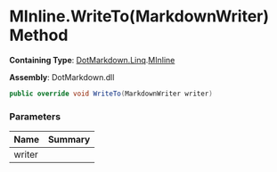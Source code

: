 # MInline\.WriteTo\(MarkdownWriter\) Method

**Containing Type**: [DotMarkdown.Linq](../../README.md)\.[MInline](../README.md)

**Assembly**: DotMarkdown\.dll

```csharp
public override void WriteTo(MarkdownWriter writer)
```

### Parameters

| Name | Summary |
| ---- | ------- |
| writer | |

